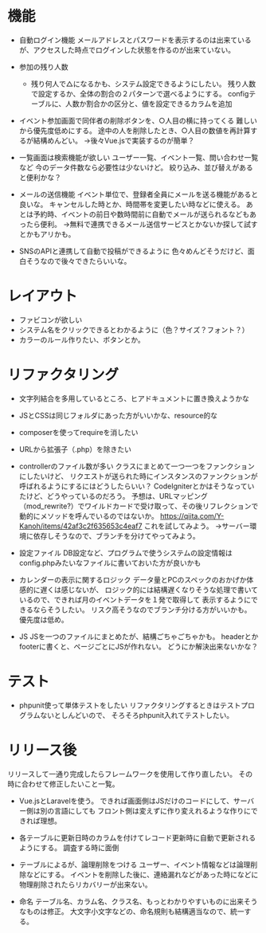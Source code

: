 # 機能
* 自動ログイン機能
    メールアドレスとパスワードを表示するのは出来ているが、アクセスした時点でログインした状態を作るのが出来ていない。

* 参加の残り人数
    * 残り何人で△になるかも、システム設定できるようにしたい。
        残り人数で設定するか、全体の割合の２パターンで選べるようにする。
        configテーブルに、人数か割合かの区分と、値を設定できるカラムを追加

* イベント参加画面で同伴者の削除ボタンを、○人目の横に持ってくる
    難しいから優先度低めにする。
    途中の人を削除したとき、○人目の数値を再計算するが結構めんどい。
    →後々Vue.jsで実装するのが簡単？

* 一覧画面は検索機能が欲しい
    ユーザー一覧、イベント一覧、問い合わせ一覧など
    今のデータ件数なら必要性は少ないけど。
    絞り込み、並び替えがあると便利かな？

* メールの送信機能
    イベント単位で、登録者全員にメールを送る機能があると良いな。
    キャンセルした時とか、時間帯を変更したい時などに使える。
    あとは予約時、イベントの前日や数時間前に自動でメールが送られるなどもあったら便利。
    →無料で連携できるメール送信サービスとかないか探して試すとかもアリかも。
    
* SNSのAPIと連携して自動で投稿ができるように
    色々めんどそうだけど、面白そうなので後々できたらいいな。

# レイアウト
* ファビコンが欲しい
* システム名をクリックできるとわかるように（色？サイズ？フォント？）
* カラーのルール作りたい、ボタンとか。

# リファクタリング
* 文字列結合を多用しているところ、ヒアドキュメントに置き換えようかな
* JSとCSSは同じフォルダにあった方がいいかな、resource的な
* composerを使ってrequireを消したい
* URLから拡張子（.php）を除きたい
* controllerのファイル数が多い
    クラスにまとめて一つ一つをファンクションにしたいけど、
    リクエストが送られた時にインスタンスのファンクションが呼ばれるようにするにはどうしたらいい？
    CodeIgniterとかはそうなっていたけど、どうやっているのだろう。
    予想は、URLマッピング（mod_rewrite?）でワイルドカードで受け取って、その後リフレクションで動的にメソッドを呼んでいるのではないか。
    https://qiita.com/Y-Kanoh/items/42af3c2f635653c4eaf7
    これを試してみよう。
    →サーバー環境に依存しそうなので、ブランチを分けてやってみよう。
    
* 設定ファイル
    DB設定など、プログラムで使うシステムの設定情報はconfig.phpみたいなファイルに書いておいた方が良いかも
* カレンダーの表示に関するロジック
    データ量とPCのスペックのおかげか体感的に遅くは感じないが、
    ロジック的には結構遅くなりそうな処理で書いているので、できれば月のイベントデータを１発で取得して
    表示するようにできるならそうしたい。
    リスク高そうなのでブランチ分ける方がいいかも。
    優先度は低め。
* JS
    JSを一つのファイルにまとめたが、結構ごちゃごちゃかも。
    headerとかfooterに書くと、ページごとにJSが作れない。
    どうにか解決出来ないかな？

# テスト
* phpunit使って単体テストをしたい
リファクタリングするときはテストプログラムないとしんどいので、
そろそろphpunit入れてテストしたい。


# リリース後
リリースして一通り完成したらフレームワークを使用して作り直したい。
その時に合わせて修正したいこと一覧。

* Vue.jsとLaravelを使う。
    できれば画面側はJSだけのコードにして、サーバー側は別の言語にしても
    フロント側は変えずに作り変えれるような作りにできれば理想。

* 各テーブルに更新日時のカラムを付けてレコード更新時に自動で更新されるようにする。
    調査する時に面倒
* テーブルによるが、論理削除をつける
    ユーザー、イベント情報などは論理削除などにする。
    イベントを削除した後に、連絡漏れなどがあった時になどに物理削除されたらリカバリーが出来ない。
* 命名
    テーブル名、カラム名、クラス名、もっとわかりやすいものに出来そうなものは修正。
    大文字小文字などの、命名規則も結構適当なので、統一する。




